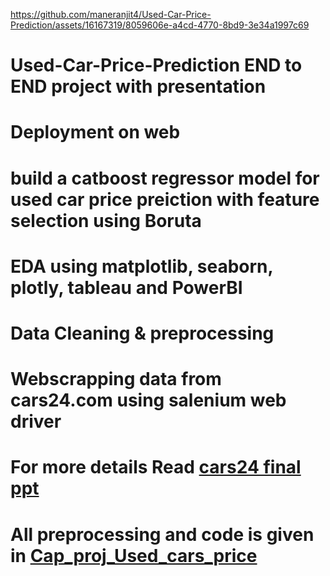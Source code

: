 
https://github.com/maneranjit4/Used-Car-Price-Prediction/assets/16167319/8059606e-a4cd-4770-8bd9-3e34a1997c69


# Used-Car-Price-Prediction END to END project with presentation
# Deployment on web
# build a catboost regressor model for used car price preiction with feature selection using Boruta
# EDA using matplotlib, seaborn, plotly, tableau and PowerBI
# Data Cleaning & preprocessing
# Webscrapping data from cars24.com using salenium web driver

# For more details Read <a href = "cars24 final.pptx"> cars24 final ppt </a>
# All preprocessing and code is given in <a href = "Cap_proj_Used_cars_price.ipynb"> Cap_proj_Used_cars_price </a>

